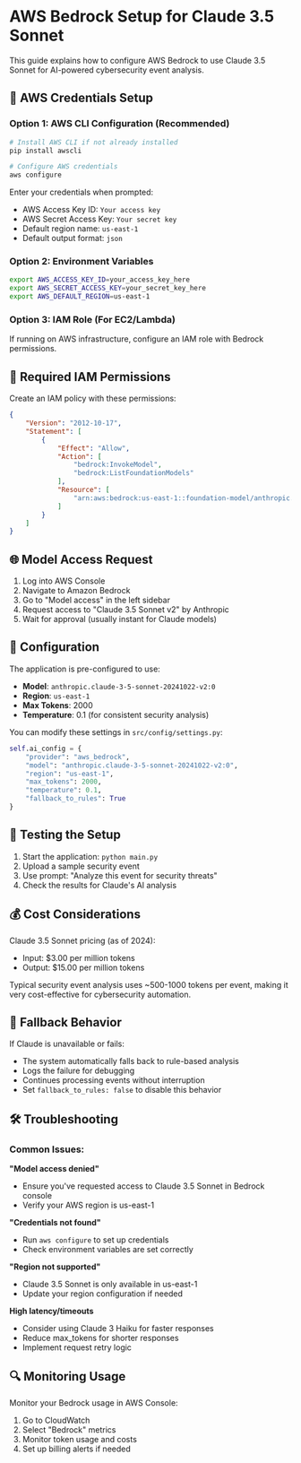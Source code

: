 
# AWS Bedrock Setup for Claude 3.5 Sonnet

This guide explains how to configure AWS Bedrock to use Claude 3.5 Sonnet for AI-powered cybersecurity event analysis.

## 🔑 AWS Credentials Setup

### Option 1: AWS CLI Configuration (Recommended)
```bash
# Install AWS CLI if not already installed
pip install awscli

# Configure AWS credentials
aws configure
```

Enter your credentials when prompted:
- AWS Access Key ID: `Your access key`
- AWS Secret Access Key: `Your secret key`
- Default region name: `us-east-1`
- Default output format: `json`

### Option 2: Environment Variables
```bash
export AWS_ACCESS_KEY_ID=your_access_key_here
export AWS_SECRET_ACCESS_KEY=your_secret_key_here
export AWS_DEFAULT_REGION=us-east-1
```

### Option 3: IAM Role (For EC2/Lambda)
If running on AWS infrastructure, configure an IAM role with Bedrock permissions.

## 🔐 Required IAM Permissions

Create an IAM policy with these permissions:

```json
{
    "Version": "2012-10-17",
    "Statement": [
        {
            "Effect": "Allow",
            "Action": [
                "bedrock:InvokeModel",
                "bedrock:ListFoundationModels"
            ],
            "Resource": [
                "arn:aws:bedrock:us-east-1::foundation-model/anthropic.claude-3-5-sonnet-20241022-v2:0"
            ]
        }
    ]
}
```

## 🌐 Model Access Request

1. Log into AWS Console
2. Navigate to Amazon Bedrock
3. Go to "Model access" in the left sidebar
4. Request access to "Claude 3.5 Sonnet v2" by Anthropic
5. Wait for approval (usually instant for Claude models)

## 🔧 Configuration

The application is pre-configured to use:
- **Model**: `anthropic.claude-3-5-sonnet-20241022-v2:0`
- **Region**: `us-east-1`
- **Max Tokens**: 2000
- **Temperature**: 0.1 (for consistent security analysis)

You can modify these settings in `src/config/settings.py`:

```python
self.ai_config = {
    "provider": "aws_bedrock",
    "model": "anthropic.claude-3-5-sonnet-20241022-v2:0", 
    "region": "us-east-1",
    "max_tokens": 2000,
    "temperature": 0.1,
    "fallback_to_rules": True
}
```

## 🧪 Testing the Setup

1. Start the application: `python main.py`
2. Upload a sample security event
3. Use prompt: "Analyze this event for security threats"
4. Check the results for Claude's AI analysis

## 💰 Cost Considerations

Claude 3.5 Sonnet pricing (as of 2024):
- Input: $3.00 per million tokens
- Output: $15.00 per million tokens

Typical security event analysis uses ~500-1000 tokens per event, making it very cost-effective for cybersecurity automation.

## 🔄 Fallback Behavior

If Claude is unavailable or fails:
- The system automatically falls back to rule-based analysis
- Logs the failure for debugging
- Continues processing events without interruption
- Set `fallback_to_rules: false` to disable this behavior

## 🛠️ Troubleshooting

### Common Issues:

**"Model access denied"**
- Ensure you've requested access to Claude 3.5 Sonnet in Bedrock console
- Verify your AWS region is us-east-1

**"Credentials not found"**
- Run `aws configure` to set up credentials
- Check environment variables are set correctly

**"Region not supported"**
- Claude 3.5 Sonnet is only available in us-east-1
- Update your region configuration if needed

**High latency/timeouts**
- Consider using Claude 3 Haiku for faster responses
- Reduce max_tokens for shorter responses
- Implement request retry logic

## 🔍 Monitoring Usage

Monitor your Bedrock usage in AWS Console:
1. Go to CloudWatch
2. Select "Bedrock" metrics
3. Monitor token usage and costs
4. Set up billing alerts if needed
